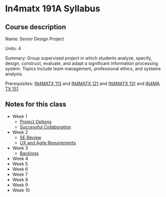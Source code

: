 # In4matx 191A Syllabus

## Course description

Name: Senior Design Project

Units: 4

Summary: Group supervised project in which students analyze, specify, design, construct, evaluate, and adapt a significant information processing system. Topics include team management, professional ethics, and systems analysis.

Prerequisites: [IN4MATX 113](https://catalogue.uci.edu/search/?P=IN4MATX%20113 "IN4MATX 113") and [IN4MATX 121](https://catalogue.uci.edu/search/?P=IN4MATX%20121 "IN4MATX 121") and [IN4MATX 131](https://catalogue.uci.edu/search/?P=IN4MATX%20131 "IN4MATX 131") and [IN4MATX 151](https://catalogue.uci.edu/search/?P=IN4MATX%20151 "IN4MATX 151")

## Notes for this class

- Week 1
    - [Project Options](./week1/project-options.md)
    - [Successful Collaboration](./week1/successful-collaboration.md)
- Week 2
    - [SE Review](./week2/se-review.md)
    - [UX and Agile Requirements](./week2/ux-and-agile-requirements.md)
- Week 3
    - [Backlogs](./week3/backlogs.md)
- Week 4
- Week 5
- Week 6
- Week 7
- Week 8
- Week 9
- Week 10